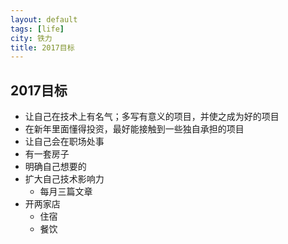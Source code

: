 ```yaml
---
layout: default
tags: [life]
city: 铁力 
title: 2017目标 
---
```


2017目标
----------
+ 让自己在技术上有名气；多写有意义的项目，并使之成为好的项目
+ 在新年里面懂得投资，最好能接触到一些独自承担的项目
+ 让自己会在职场处事
+ 有一套房子
+ 明确自己想要的
+ 扩大自己技术影响力
	+ 每月三篇文章
+ 开两家店
    + 住宿
    + 餐饮
